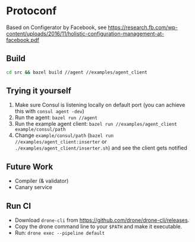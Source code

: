 # Protoconf

Based on Configerator by Facebook, see https://research.fb.com/wp-content/uploads/2016/11/holistic-configuration-management-at-facebook.pdf

## Build
```bash
cd src && bazel build //agent //examples/agent_client
```
## Trying it yourself
1. Make sure Consul is listening locally on default port (you can achieve this with `consul agent -dev`)
2. Run the agent: `bazel run //agent`
3. Run the example agent client: `bazel run //examples/agent_client example/consul/path`
4. Change `example/consul/path` (`bazel run //examples/agent_client:inserter` or `./examples/agent_client/inserter.sh`) and see the client gets notified

## Future Work
* Compiler (& validator)
* Canary service

## Run CI

* Download `drone-cli` from https://github.com/drone/drone-cli/releases.
* Copy the drone command line to your `$PATH` and make it executable.
* Run: `drone exec --pipeline default`
